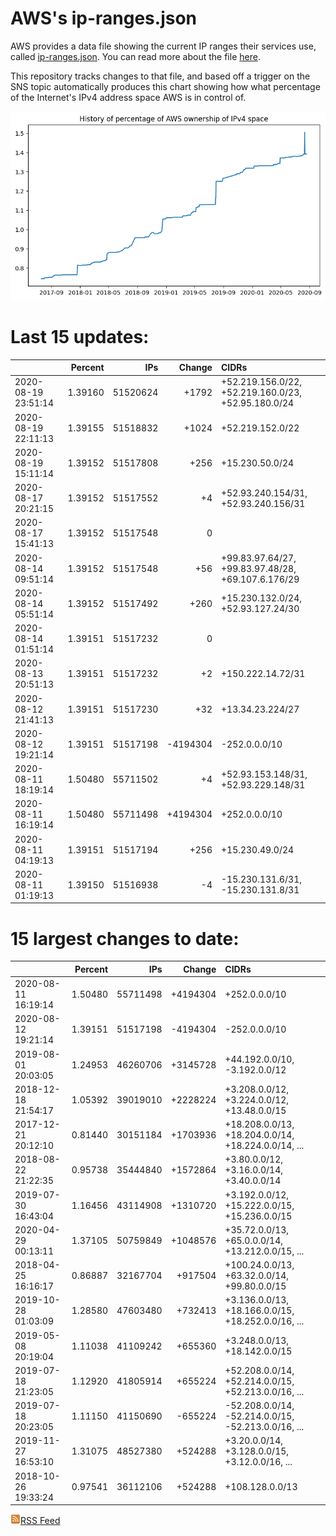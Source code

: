 # AWS's ip-ranges.json

AWS provides a data file showing the current IP ranges their
services use, called [ip-ranges.json](https://ip-ranges.amazonaws.com/ip-ranges.json).  You 
can read more about the file [here](https://docs.aws.amazon.com/general/latest/gr/aws-ip-ranges.html).

This repository tracks changes to that file, and based off a trigger on the SNS topic 
automatically produces this chart showing how what percentage of the Internet's IPv4 
address space AWS is in control of.

![History of AWS](history_count.png)

# Last 15 updates:

| | Percent | IPs | Change | CIDRs |
| :--- | ---: | ---: | ---: | :--- |
| 2020-08-19 23:51:14 | 1.39160 | 51520624 | +1792 | +52.219.156.0/22, +52.219.160.0/23, +52.95.180.0/24 |
| 2020-08-19 22:11:13 | 1.39155 | 51518832 | +1024 | +52.219.152.0/22 |
| 2020-08-19 15:11:14 | 1.39152 | 51517808 | +256 | +15.230.50.0/24 |
| 2020-08-17 20:21:15 | 1.39152 | 51517552 | +4 | +52.93.240.154/31, +52.93.240.156/31 |
| 2020-08-17 15:41:13 | 1.39152 | 51517548 | 0 |  |
| 2020-08-14 09:51:14 | 1.39152 | 51517548 | +56 | +99.83.97.64/27, +99.83.97.48/28, +69.107.6.176/29 |
| 2020-08-14 05:51:14 | 1.39152 | 51517492 | +260 | +15.230.132.0/24, +52.93.127.24/30 |
| 2020-08-14 01:51:14 | 1.39151 | 51517232 | 0 |  |
| 2020-08-13 20:51:13 | 1.39151 | 51517232 | +2 | +150.222.14.72/31 |
| 2020-08-12 21:41:13 | 1.39151 | 51517230 | +32 | +13.34.23.224/27 |
| 2020-08-12 19:21:14 | 1.39151 | 51517198 | -4194304 | -252.0.0.0/10 |
| 2020-08-11 18:19:14 | 1.50480 | 55711502 | +4 | +52.93.153.148/31, +52.93.229.148/31 |
| 2020-08-11 16:19:14 | 1.50480 | 55711498 | +4194304 | +252.0.0.0/10 |
| 2020-08-11 04:19:13 | 1.39151 | 51517194 | +256 | +15.230.49.0/24 |
| 2020-08-11 01:19:13 | 1.39150 | 51516938 | -4 | -15.230.131.6/31, -15.230.131.8/31 |


# 15 largest changes to date:

| | Percent | IPs | Change | CIDRs |
| :--- | ---: | ---: | ---: | :--- |
| 2020-08-11 16:19:14 | 1.50480 | 55711498 | +4194304 | +252.0.0.0/10 |
| 2020-08-12 19:21:14 | 1.39151 | 51517198 | -4194304 | -252.0.0.0/10 |
| 2019-08-01 20:03:05 | 1.24953 | 46260706 | +3145728 | +44.192.0.0/10, -3.192.0.0/12 |
| 2018-12-18 21:54:17 | 1.05392 | 39019010 | +2228224 | +3.208.0.0/12, +3.224.0.0/12, +13.48.0.0/15 |
| 2017-12-21 20:12:10 | 0.81440 | 30151184 | +1703936 | +18.208.0.0/13, +18.204.0.0/14, +18.224.0.0/14, ... |
| 2018-08-22 21:22:35 | 0.95738 | 35444840 | +1572864 | +3.80.0.0/12, +3.16.0.0/14, +3.40.0.0/14 |
| 2019-07-30 16:43:04 | 1.16456 | 43114908 | +1310720 | +3.192.0.0/12, +15.222.0.0/15, +15.236.0.0/15 |
| 2020-04-29 00:13:11 | 1.37105 | 50759849 | +1048576 | +35.72.0.0/13, +65.0.0.0/14, +13.212.0.0/15, ... |
| 2018-04-25 16:16:17 | 0.86887 | 32167704 | +917504 | +100.24.0.0/13, +63.32.0.0/14, +99.80.0.0/15 |
| 2019-10-28 01:03:09 | 1.28580 | 47603480 | +732413 | +3.136.0.0/13, +18.166.0.0/15, +18.252.0.0/16, ... |
| 2019-05-08 20:19:04 | 1.11038 | 41109242 | +655360 | +3.248.0.0/13, +18.142.0.0/15 |
| 2019-07-18 21:23:05 | 1.12920 | 41805914 | +655224 | +52.208.0.0/14, +52.214.0.0/15, +52.213.0.0/16, ... |
| 2019-07-18 20:23:05 | 1.11150 | 41150690 | -655224 | -52.208.0.0/14, -52.214.0.0/15, -52.213.0.0/16, ... |
| 2019-11-27 16:53:10 | 1.31075 | 48527380 | +524288 | +3.20.0.0/14, +3.128.0.0/15, +3.12.0.0/16, ... |
| 2018-10-26 19:33:24 | 0.97541 | 36112106 | +524288 | +108.128.0.0/13 |


[![RSS Icon](rss-icon.png)RSS Feed](https://raw.githubusercontent.com/seligman/aws-ip-ranges/master/rss.xml)
